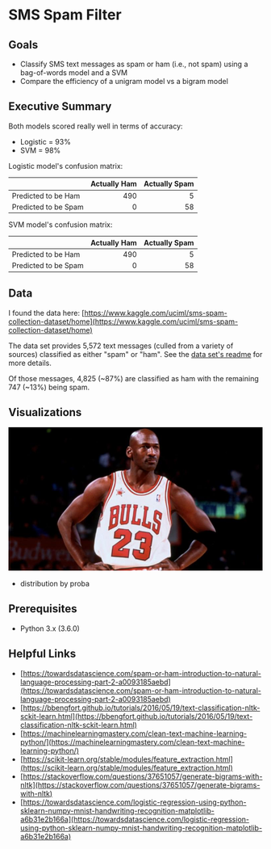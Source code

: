 # SMS Spam Filter

## Goals

* Classify SMS text messages as spam or ham (i.e., not spam) using a bag-of-words model and a SVM
* Compare the efficiency of a unigram model vs a bigram model

## Executive Summary

Both models scored really well in terms of accuracy:
* Logistic = 93%
* SVM = 98%

Logistic model's confusion matrix:

|                      | Actually Ham | Actually Spam |
|:---------------------|-------------:|--------------:|
| Predicted to be Ham  | 490          | 5             |
| Predicted to be Spam | 0            | 58            |

SVM model's confusion matrix:

|                      | Actually Ham | Actually Spam |
|:---------------------|-------------:|--------------:|
| Predicted to be Ham  | 490          | 5             |
| Predicted to be Spam | 0            | 58            |

## Data

I found the data here: [https://www.kaggle.com/uciml/sms-spam-collection-dataset/home](https://www.kaggle.com/uciml/sms-spam-collection-dataset/home)

The data set provides 5,572 text messages (culled from a variety of sources) classified as either "spam" or "ham". See the [data set's readme](https://raw.githubusercontent.com/chris-carbonell/Naive-Bayes-SMS-Spam-Filter/master/01_data/smsspamcollection/readme) for more details.

Of those messages, 4,825 (~87%) are classified as ham with the remaining 747 (~13%) being spam.

## Visualizations

![](https://github.com/chris-carbonell/Naive-Bayes-SMS-Spam-Filter/blob/master/assets/test.jpg?raw=true)
* distribution by proba

## Prerequisites
* Python 3.x (3.6.0)

## Helpful Links
* [https://towardsdatascience.com/spam-or-ham-introduction-to-natural-language-processing-part-2-a0093185aebd](https://towardsdatascience.com/spam-or-ham-introduction-to-natural-language-processing-part-2-a0093185aebd)
* [https://bbengfort.github.io/tutorials/2016/05/19/text-classification-nltk-sckit-learn.html](https://bbengfort.github.io/tutorials/2016/05/19/text-classification-nltk-sckit-learn.html)
* [https://machinelearningmastery.com/clean-text-machine-learning-python/](https://machinelearningmastery.com/clean-text-machine-learning-python/)
* [https://scikit-learn.org/stable/modules/feature_extraction.html](https://scikit-learn.org/stable/modules/feature_extraction.html)
* [https://stackoverflow.com/questions/37651057/generate-bigrams-with-nltk](https://stackoverflow.com/questions/37651057/generate-bigrams-with-nltk)
* [https://towardsdatascience.com/logistic-regression-using-python-sklearn-numpy-mnist-handwriting-recognition-matplotlib-a6b31e2b166a](https://towardsdatascience.com/logistic-regression-using-python-sklearn-numpy-mnist-handwriting-recognition-matplotlib-a6b31e2b166a)
